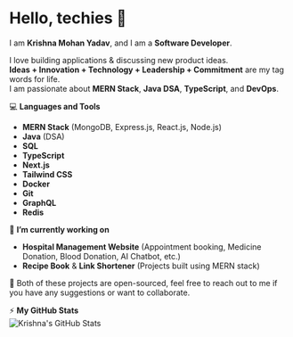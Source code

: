 # Hello, techies 👋

I am **Krishna Mohan Yadav**, and I am a **Software Developer**.

I love building applications & discussing new product ideas.  
**Ideas + Innovation + Technology + Leadership + Commitment** are my tag words for life.  
I am passionate about **MERN Stack**, **Java DSA**, **TypeScript**, and **DevOps**.

💻 **Languages and Tools**  
- **MERN Stack** (MongoDB, Express.js, React.js, Node.js)  
- **Java** (DSA)  
- **SQL**  
- **TypeScript**  
- **Next.js**  
- **Tailwind CSS**  
- **Docker**  
- **Git**  
- **GraphQL**  
- **Redis**

🔭 **I’m currently working on**  
- **Hospital Management Website** (Appointment booking, Medicine Donation, Blood Donation, AI Chatbot, etc.)  
- **Recipe Book** & **Link Shortener** (Projects built using MERN stack)  

👯 Both of these projects are open-sourced, feel free to reach out to me if you have any suggestions or want to collaborate.  

⚡ **My GitHub Stats**  
![Krishna's GitHub Stats](https://github-readme-stats.vercel.app/api?username=krishna1505&show_icons=true&hide_title=true&count_private=true&theme=radical)
